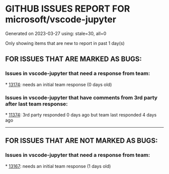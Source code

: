
# GITHUB ISSUES REPORT FOR microsoft/vscode-jupyter


Generated on 2023-03-27 using: stale=30, all=0


Only showing items that are new to report in past 1 day(s)


## FOR ISSUES THAT ARE MARKED AS BUGS:


### Issues in vscode-jupyter that need a response from team:


\* [13174](https://github.com/microsoft/vscode-jupyter/issues/13174 "IPython.display.Audio autoplay not working"): needs an initial team response (0 days old)

### Issues in vscode-jupyter that have comments from 3rd party after last team response:


\* [11374](https://github.com/microsoft/vscode-jupyter/issues/11374 "Can't start IRkernel due to unnecessary quotes when launching the kernel via the CLI"): 3rd party responded 0 days ago but team last responded 4 days ago

---

## FOR ISSUES THAT ARE NOT MARKED AS BUGS:


### Issues in vscode-jupyter that need a response from team:


\* [13167](https://github.com/microsoft/vscode-jupyter/issues/13167 "Dark mode when exporting to HTML"): needs an initial team response (1 days old)
